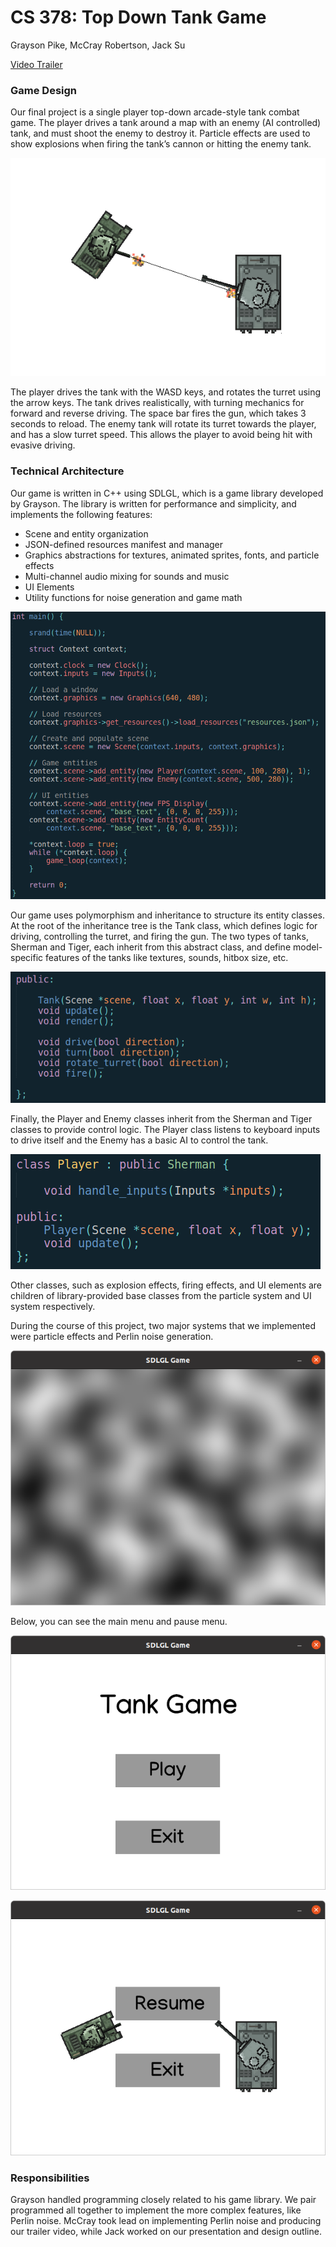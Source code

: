 # CS 378: Top Down Tank Game
Grayson Pike, McCray Robertson, Jack Su


[Video Trailer](https://drive.google.com/file/d/1YP4eQrjQx3UrjiTRJoWBWxoLTid3J4Jx/view)


### Game Design
Our final project is a single player top-down arcade-style tank combat game. The player drives a tank around a map with an enemy (AI controlled) tank, and must shoot the enemy to destroy it. Particle effects are used to show explosions when firing the tank’s cannon or hitting the enemy tank.

![](screenshots/gameplay.png)

The player drives the tank with the WASD keys, and rotates the turret using the arrow keys. The tank drives realistically, with turning mechanics for forward and reverse driving. The space bar fires the gun, which takes 3 seconds to reload. The enemy tank will rotate its turret towards the player, and has a slow turret speed. This allows the player to avoid being hit with evasive driving.

### Technical Architecture
Our game is written in C++ using SDLGL, which is a game library developed by Grayson. The library is written for performance and simplicity, and implements the following features:

- Scene and entity organization
- JSON-defined resources manifest and manager
- Graphics abstractions for textures, animated sprites, fonts, and particle effects
- Multi-channel audio mixing for sounds and music
- UI Elements
- Utility functions for noise generation and game math

![](screenshots/main.png)

Our game uses polymorphism and inheritance to structure its entity classes. At the root of the inheritance tree is the Tank class, which defines logic for driving, controlling the turret, and firing the gun. The two types of tanks, Sherman and Tiger, each inherit from this abstract class, and define model-specific features of the tanks like textures, sounds, hitbox size, etc.

![](screenshots/tank_header.png)

Finally, the Player and Enemy classes inherit from the Sherman and Tiger classes to provide control logic. The Player class listens to keyboard inputs to drive itself and the Enemy has a basic AI to control the tank.

![](screenshots/player_header.png)

Other classes, such as explosion effects, firing effects, and UI elements are children of library-provided base classes from the particle system and UI system respectively.

During the course of this project, two major systems that we implemented were particle effects and Perlin noise generation.

![](screenshots/noise.png)

Below, you can see the main menu and pause menu.

![](screenshots/main_menu.png)

![](screenshots/pause_menu.png)


### Responsibilities
Grayson handled programming closely related to his game library. We pair programmed all together to implement the more complex features, like Perlin noise. McCray took lead on implementing Perlin noise and producing our trailer video, while Jack worked on our presentation and design outline.






